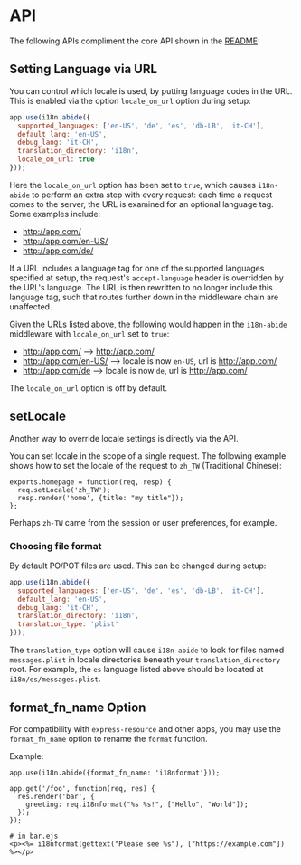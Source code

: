 # API

The following APIs compliment the core API shown in the [README](../README.md):

## Setting Language via URL
You can control which locale is used, by putting language codes in the URL.
This is enabled via the option `locale_on_url` option during setup:

```javascript
app.use(i18n.abide({
  supported_languages: ['en-US', 'de', 'es', 'db-LB', 'it-CH'],
  default_lang: 'en-US',
  debug_lang: 'it-CH',
  translation_directory: 'i18n',
  locale_on_url: true
}));
```

Here the `locale_on_url` option has been set to `true`, which causes
`i18n-abide` to perform an extra step with every request:
each time a request comes to the server, the URL is examined for an optional
language tag.
Some examples include:

* http://app.com/
* http://app.com/en-US/
* http://app.com/de/

If a URL includes a language tag for one of the supported languages specified
at setup, the request's `accept-language` header is overridden by the URL's
language.
The URL is then rewritten to no longer include this language tag,
such that routes further down in the middleware chain are unaffected.

Given the URLs listed above, the following would happen in the `i18n-abide`
middleware with `locale_on_url` set to `true`:

* http://app.com/ --> http://app.com/
* http://app.com/en-US/ --> locale is now `en-US`, url is http://app.com/
* http://app.com/de --> locale is now `de`, url is http://app.com/

The `locale_on_url` option is off by default.

## setLocale

Another way to override locale settings is directly via the API.

You can set locale in the scope of a single request.
The following example shows how to set the locale of the request to `zh_TW`
(Traditional Chinese):

    exports.homepage = function(req, resp) {
      req.setLocale('zh_TW');
      resp.render('home', {title: "my title"});
    };

Perhaps `zh-TW` came from the session or user preferences, for example.

### Choosing file format
By default PO/POT files are used. This can be changed during setup:

```javascript
app.use(i18n.abide({
  supported_languages: ['en-US', 'de', 'es', 'db-LB', 'it-CH'],
  default_lang: 'en-US',
  debug_lang: 'it-CH',
  translation_directory: 'i18n',
  translation_type: 'plist'
}));
```

The `translation_type` option will cause `i18n-abide` to look for files named
`messages.plist` in locale directories beneath your `translation_directory` root.
For example, the `es` language listed above should be located at
`i18n/es/messages.plist`.

## format_fn_name Option

For compatibility with `express-resource` and other apps,
you may use the `format_fn_name` option to rename the `format` function.

Example:

    app.use(i18n.abide({format_fn_name: 'i18nformat'}));

    app.get('/foo', function(req, res) {
      res.render('bar', {
        greeting: req.i18nformat("%s %s!", ["Hello", "World"]);
      });
    });

    # in bar.ejs
    <p><%= i18nformat(gettext("Please see %s"), ["https://example.com"]) %></p>